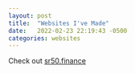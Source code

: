 ```yaml
---
layout: post
title:  "Websites I've Made"
date:   2022-02-23 22:19:43 -0500
categories: websites
---
```


Check out [sr50.finance](https://sr50.finance)